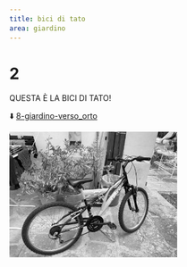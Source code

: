 ```yaml
---
title: bici di tato
area: giardino
---
```

# 2
QUESTA È LA BICI DI TATO!

⬇️ [8-giardino-verso_orto](8-giardino-verso_orto.md)

![foto_124](../_assets/preview/foto_124.jpg)

